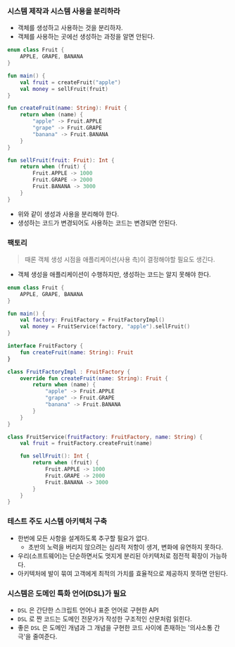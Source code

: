 ### 시스템 제작과 시스템 사용을 분리하라

- 객체를 생성하고 사용하는 것을 분리하자.
- 객체를 사용하는 곳에선 생성하는 과정을 알면 안된다.

```kotlin
enum class Fruit {
    APPLE, GRAPE, BANANA
}

fun main() {
    val fruit = createFruit("apple")
    val money = sellFruit(fruit)
}

fun createFruit(name: String): Fruit {
    return when (name) {
        "apple" -> Fruit.APPLE
        "grape" -> Fruit.GRAPE
        "banana" -> Fruit.BANANA
    }
}

fun sellFruit(fruit: Fruit): Int {
    return when (fruit) {
        Fruit.APPLE -> 1000
        Fruit.GRAPE -> 2000
        Fruit.BANANA -> 3000
    }
}
```

- 위와 같이 생성과 사용을 분리해야 한다.
- 생성하는 코드가 변경되어도 사용하는 코드는 변경되면 안된다.

### 팩토리

> 때론 객체 생성 시점을 애플리케이션(사용 측)이 결정해야할 필요도 생긴다.

- 객체 생성을 애플리케이션이 수행하지만, 생성하는 코드는 알지 못해야 한다.

```kotlin
enum class Fruit {
    APPLE, GRAPE, BANANA
}

fun main() {
    val factory: FruitFactory = FruitFactoryImpl()
    val money = FruitService(factory, "apple").sellFruit() 
}

interface FruitFactory {
    fun createFruit(name: String): Fruit
}

class FruitFactoryImpl : FruitFactory {
    override fun createFruit(name: String): Fruit {
        return when (name) {
            "apple" -> Fruit.APPLE
            "grape" -> Fruit.GRAPE
            "banana" -> Fruit.BANANA
        }
    }
}

class FruitService(fruitFactory: FruitFactory, name: String) {
    val fruit = fruitFactory.createFruit(name)

    fun sellFruit(): Int {
        return when (fruit) {
            Fruit.APPLE -> 1000
            Fruit.GRAPE -> 2000
            Fruit.BANANA -> 3000
        }
    }
}
```

### 테스트 주도 시스템 아키텍처 구축
- 한번에 모든 사항을 설계하도록 추구할 필요가 없다.
  - 초반의 노력을 버리지 않으려는 심리적 저항이 생겨, 변화에 유연하지 못하다.
- 우리(소프트웨어)는 단순하면서도 멋지게 분리된 아키텍처로 점전적 확장이 가능하다.
- 아키텍처에 발이 묶여 고객에게 최적의 가치를 효율적으로 제공하지 못하면 안된다.

### 시스템은 도메인 특화 언어(DSL)가 필요
- `DSL` 은 간단한 스크립트 언어나 표준 언어로 구현한 API
- `DSL` 로 짠 코드는 도메인 전문가가 작성한 구조적인 산문처럼 읽힌다.
- 좋은 `DSL` 은 도메인 개념과 그 개념을 구현한 코드 사이에 존재하는 '의사소통 간극'을 줄여준다.